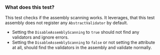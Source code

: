 ﻿### What does this test?
This test checks if the assembly scanning works. It leverages, that this test
assembly does not register any `AbstractValidator` by default.

 - Setting the `DisableAssemblyScanning` to `true` should not find any validators and ignore errors.
 - Setting the `DisableAssemblyScanning` to `false` or not setting the attribute at all, should
   find the validators in the assembly and validate normally.
